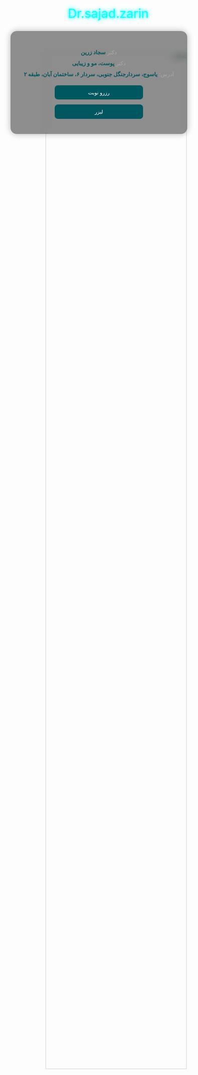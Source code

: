 <!DOCTYPE html>
<html lang="fa" dir="rtl">
<head>
  <meta charset="UTF-8" />
  <meta name="viewport" content="width=device-width, initial-scale=1.0" />
  <title>دکتر سجاد زرین</title>
  <link href="https://fonts.googleapis.com/css2?family=Vazirmatn&display=swap" rel="stylesheet" />
  <link href="https://fonts.googleapis.com/css2?family=Orbitron:wght@700&display=swap" rel="stylesheet" />
  <link rel="icon" href="/sit/logo.png.png" type="image/png" />
  <style>
    :root {
      --bg: #0e0e0e;
      --text: #ffffff;
      --gray: #aaa;
      --petrol: #00575f;
      --neon: #00ffff;
    }

    body {
      background-color: var(--bg);
      color: var(--text);
      font-family: 'Vazirmatn', sans-serif;
      display: flex;
      flex-direction: column;
      align-items: center;
      padding: 2rem;
      min-height: 100vh;
      overflow-x: hidden;
      position: relative;
    }

    .background-logo {
      position: absolute;
      top: 50%;
      right: 50%;
      transform: translate(50%, -50%);
      opacity: 0.9;
      width: 90%;
      max-width: 500px;
      filter: drop-shadow(0 0 6px rgba(0, 255, 255, 0.15));
      z-index: 0;
    }

    .neon-name {
      font-family: 'Orbitron', sans-serif;
      font-size: 2.5rem;
      color: var(--neon);
      text-shadow: 0 0 10px var(--neon);
      animation: neonBlink 2s ease-in-out infinite;
      z-index: 2;
      text-align: center;
    }

    @keyframes neonBlink {
      0%, 100% {
        opacity: 1;
        text-shadow: 0 0 8px var(--neon), 0 0 16px var(--neon);
      }
      50% {
        opacity: 0.3;
        text-shadow: none;
      }
    }

    .card {
      margin-top: 2rem;
      background: rgba(30, 30, 30, 0.5);
      backdrop-filter: blur(10px);
      border-radius: 20px;
      padding: 2rem;
      width: 100%;
      max-width: 500px;
      box-shadow: 0 0 20px rgba(0,0,0,0.3);
      z-index: 2;
      text-align: center;
    }

    .info {
      line-height: 2;
      color: var(--gray);
      font-size: 1.1rem;
    }

    .highlight {
      color: var(--petrol);
      font-weight: bold;
    }

    .action-button {
      display: block;
      margin: 1rem auto;
      background-color: var(--petrol);
      padding: 0.8rem 1rem;
      border: none;
      color: white;
      font-size: 1rem;
      border-radius: 10px;
      text-align: center;
      text-decoration: none;
      transition: background 0.3s;
      cursor: pointer;
      max-width: 250px;
    }

    .action-button:hover {
      background-color: #007a86;
    }

    .overlay-toggle {
      display: none;
    }

    .overlay {
      display: none;
      position: fixed;
      inset: 0;
      background: rgba(20, 20, 20, 0.7);
      backdrop-filter: blur(15px);
      z-index: 999;
      flex-direction: column;
      justify-content: center;
      align-items: center;
      padding: 2rem;
    }

    .overlay-toggle:checked + .overlay {
      display: flex;
    }

    .overlay .corner-logo {
      position: absolute;
      top: 1rem;
      right: 1rem;
      width: 60px;
      filter: drop-shadow(0 0 8px var(--neon));
      z-index: 1001;
    }

    .overlay .neon-name {
      position: absolute;
      bottom: 2rem;
      font-size: 1.7rem;
      animation: neonBlink 2s ease-in-out infinite;
      pointer-events: none;
      z-index: 1001;
    }

    .popup-options {
      background: rgba(30, 30, 30, 0.7);
      border-radius: 20px;
      padding: 2rem;
      display: flex;
      flex-direction: column;
      gap: 1rem;
      width: 100%;
      max-width: 400px;
      text-align: center;
      z-index: 1000;
      box-shadow: 0 0 20px rgba(0, 255, 255, 0.1);
    }

    .popup-options a {
      background-color: var(--petrol);
      color: white;
      padding: 0.8rem;
      border-radius: 10px;
      text-decoration: none;
      transition: background 0.3s;
    }

    .popup-options a:hover {
      background-color: #007a86;
    }
.close-btn {
      position: absolute;
      top: 2rem;
      left: 2rem;
      font-size: 1.5rem;
      color: white;
      cursor: pointer;
      z-index: 1001;
    }

    .hint {
      margin-top: 1rem;
      font-size: 0.8rem;
      color: var(--gray);
      opacity: 0.6;
    }

    /* --- Responsive for Mobile --- */
    @media (max-width: 600px) {
      body {
        padding: 1rem;
      }

      .background-logo {
        width: 80%;
        max-width: 300px;
        opacity: 0.15;
      }

      .neon-name {
        font-size: 1.7rem;
      }

      .card {
        padding: 1.5rem;
        margin-top: 1rem;
        width: 100%;
        max-width: 100%;
        box-shadow: none;
      }

      .info {
        font-size: 1rem;
        line-height: 1.8;
      }

      .action-button {
        font-size: 0.95rem;
        padding: 0.7rem 1rem;
        max-width: 90%;
      }

      .popup-options {
        padding: 1.5rem;
        max-width: 100%;
        gap: 0.8rem;
      }

      .popup-options a {
        font-size: 0.95rem;
        padding: 0.7rem;
      }

      .overlay .neon-name {
        font-size: 1.2rem;
        bottom: 1.5rem;
      }

      .corner-logo {
        width: 45px;
        top: 0.7rem;
        right: 0.7rem;
      }

      .close-btn {
        font-size: 2rem;
        top: 1rem;
        left: 1rem;
        padding: 0.5rem;
      }

      .hint {
        font-size: 0.7rem;
      }
    }
  </style>
</head>
<body>
  <img src="/sit/logo.png.png" alt="لوگو" class="background-logo" />
  <div class="neon-name">Dr.sajad.zarin</div>

  <div class="card">
    <p class="info">
      دکتر <span class="highlight">سجاد زرین</span><br />
      دکتر <span class="highlight">پوست، مو و زیبایی</span><br />
      آدرس: <span class="highlight">یاسوج، سردارجنگل جنوبی، سردار ۶، ساختمان آبان، طبقه ۲</span>
    </p>
    <label for="appointment" class="action-button">رزرو نوبت</label>
    <label for="laser" class="action-button">لیزر</label>
  </div>

  <!-- Appointment Overlay -->
  <input type="checkbox" id="appointment" class="overlay-toggle" />
  <div class="overlay">
    <img src="/sit/logo.png.png" class="corner-logo" alt="لوگو" />
    <div class="popup-options">
      <a href="files/dr-sajad-zarin.vcf" download>ذخیره مخاطب</a>
      <a href="tel:09300321109">تماس تلفنی</a>
      <a href="https://wa.me/989300321109" target="_blank">پیام در واتساپ</a>
      <a href="https://instagram.com/dr.sajad.zarin" target="_blank">پیج اینستاگرام</a>
      <p class="hint">بدون نیاز به اینترنت نیز قابل استفاده است</p>
    </div>
    <label for="appointment" class="close-btn">✕</label>
    <div class="neon-name">Dr.sajad.zarin</div>
  </div>

  <!-- Laser Overlay -->
  <input type="checkbox" id="laser" class="overlay-toggle" />
  <div class="overlay">
    <img src="/sit/logo.png.png" class="corner-logo" alt="لوگو" />
    <div class="popup-options">
      <a href="files/laser-operator.vcf" download>ذخیره مخاطب</a>
      <a href="tel:09001412575">تماس تلفنی</a>
      <a href="https://wa.me/989001412575" target="_blank">پیام در واتساپ</a>
      <a href="https://instagram.com/dr.sajad.zarin" target="_blank">پیج اینستاگرام</a>
      <p class="hint">بدون نیاز به اینترنت نیز قابل استفاده است</p>
    </div>
    <label for="laser" class="close-btn">✕</label>
    <div class="neon-name">Dr.sajad.zarin</div>
  </div>
</body>
</html>
